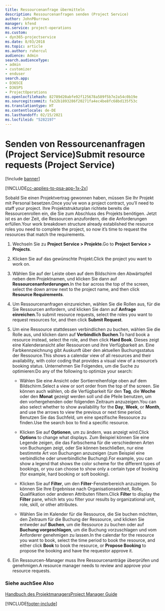 ```yaml
---
title: Ressourcenanfrage übermitteln
description: Ressourcenanfragen senden (Project Service)
author: JohnPBurrows
manager: kfend
ms.service: project-operations
ms.custom:
- dyn365-projectservice
ms.date: 8/03/2018
ms.topic: article
ms.author: ruhercul
audience: Admin
search.audienceType:
- admin
- customizer
- enduser
search.app:
- D365CE
- D365PS
- ProjectOperations
ms.openlocfilehash: 82789d20abfe92f125678a589f5b7e2a54c0b19e
ms.sourcegitcommit: fa32b1893286f20271fa4ec4be8fc68bd135f53c
ms.translationtype: HT
ms.contentlocale: de-DE
ms.lasthandoff: 02/15/2021
ms.locfileid: "5282197"
---
```

# <a name="submit-resource-requests-project-service"></a><span data-ttu-id="6c6f1-103">Senden von Ressourcenanfragen (Project Service)</span><span class="sxs-lookup"><span data-stu-id="6c6f1-103">Submit resource requests (Project Service)</span></span>

[!include [banner](../includes/psa-now-project-operations.md)]

[!INCLUDE[cc-applies-to-psa-app-1x-2x](../includes/cc-applies-to-psa-app-1x-2x.md)]

<span data-ttu-id="6c6f1-104">Sobald Sie einen Projektvertrag gewonnen haben, müssen Sie Ihr Projekt mit Personal besetzen.</span><span class="sxs-lookup"><span data-stu-id="6c6f1-104">Once you’ve won a project contract, you’ll need to staff your project.</span></span> <span data-ttu-id="6c6f1-105">Ihre Projektstrukturplan richtete bereits die Ressourcenrollen ein, die Sie zum Abschluss des Projekts benötigen. Jetzt ist es an der Zeit, die Ressourcen anzufordern, die die Anforderungen erfüllen.</span><span class="sxs-lookup"><span data-stu-id="6c6f1-105">Your work breakdown structure already established the resource roles you need to complete the project, so now it’s time to request the resources that match the requirements.</span></span>  
  
1.  <span data-ttu-id="6c6f1-106">Wechseln Sie zu **Project Service > Projekte**.</span><span class="sxs-lookup"><span data-stu-id="6c6f1-106">Go to **Project Service > Projects**.</span></span>  
  
2.  <span data-ttu-id="6c6f1-107">Klicken Sie auf das gewünschte Projekt.</span><span class="sxs-lookup"><span data-stu-id="6c6f1-107">Click the project you want to work on.</span></span>  
  
3.  <span data-ttu-id="6c6f1-108">Wählen Sie auf der Leiste oben auf dem Bildschirm den Abwärtspfeil neben dem Projektnamen, und klicken Sie dann auf **Ressourcenanforderungen**.</span><span class="sxs-lookup"><span data-stu-id="6c6f1-108">In the bar across the top of the screen, select the down arrow next to the project name, and then click **Resource Requirements**.</span></span>  
  
4.  <span data-ttu-id="6c6f1-109">Um Ressourcenanfragen einzureichen, wählen Sie die Rollen aus, für die Sie Ressourcen anfordern, und klicken Sie dann auf **Anfrage einreichen**.</span><span class="sxs-lookup"><span data-stu-id="6c6f1-109">To submit resource requests, select the roles you want to request resources for, and then click **Submit Request**.</span></span>  
  
5.  <span data-ttu-id="6c6f1-110">Um eine Ressource stattdessen verbindlichen zu buchen, wählen Sie die Rolle aus, und klicken dann auf **Verbindlich Buchen**.</span><span class="sxs-lookup"><span data-stu-id="6c6f1-110">To hard book a resource instead, select the role, and then click **Hard Book**.</span></span> <span data-ttu-id="6c6f1-111">Dieses zeigt eine Kalenderansicht aller Ressourcen und ihre Verfügbarkeit an. Eine Farbkennzeichnung gibt Auskunft über den aktuellen Buchungsstatus der Ressource.</span><span class="sxs-lookup"><span data-stu-id="6c6f1-111">This shows a calendar view of all resources and their availability, with color coding that provides a visual view of a resource’s booking status.</span></span> <span data-ttu-id="6c6f1-112">Unternehmen Sie Folgendes, um die Suche zu optimieren:</span><span class="sxs-lookup"><span data-stu-id="6c6f1-112">Do any of the following to optimize your search:</span></span>  
  
    -   <span data-ttu-id="6c6f1-113">Wählen Sie eine Ansicht oder Sortierreihenfolge oben auf dem Bildschirm.</span><span class="sxs-lookup"><span data-stu-id="6c6f1-113">Select a view or sort order from the top of the screen.</span></span> <span data-ttu-id="6c6f1-114">Sie können auch wählen, ob die Verfügbarkeit für den **Tag**, die **Woche** oder den **Monat** gezeigt werden soll und die Pfeile benutzen, um den vorhergehenden oder folgenden Zeitraum anzuzeigen.</span><span class="sxs-lookup"><span data-stu-id="6c6f1-114">You can also select whether to show availability for the **Day**, **Week**, or **Month**, and use the arrows to view the previous or next time period.</span></span> <span data-ttu-id="6c6f1-115">Benutzen Sie das Suchfeld, um eine spezifische Ressource zu finden.</span><span class="sxs-lookup"><span data-stu-id="6c6f1-115">Use the search box to find a specific resource.</span></span>  
  
    -   <span data-ttu-id="6c6f1-116">Klicken Sie auf **Optionen**, um zu ändern, was anzeigt wird.</span><span class="sxs-lookup"><span data-stu-id="6c6f1-116">Click **Options** to change what displays.</span></span> <span data-ttu-id="6c6f1-117">Zum Beispiel können Sie eine Legende zeigen, die das Farbschema für die verschiedenen Arten von Buchungen zeigt, oder Sie können beschließen, nur eine bestimmte Art von Buchungen anzuzeigen (zum Beispiel eine verbindliche oder unverbindliche Buchung).</span><span class="sxs-lookup"><span data-stu-id="6c6f1-117">For example, you can show a legend that shows the color scheme for the different types of bookings, or you can choose to show only a certain type of booking (for example, hard booking or soft booking).</span></span>  
  
    -   <span data-ttu-id="6c6f1-118">Klicken Sie auf **Filter**, um den **Filter**-Fensterbereich anzuzeigen. So können Sie Ihre Ergebnisse nach Organisationseinheit, Rolle, Qualifikation oder anderen Attributen filtern.</span><span class="sxs-lookup"><span data-stu-id="6c6f1-118">Click **Filter** to display the **Filter** pane, which lets you filter your results by organizational unit, role, skill, or other attributes.</span></span>  
  
    -   <span data-ttu-id="6c6f1-119">Wählen Sie im Kalender für die Ressource, die Sie buchen möchten, den Zeitraum für die Buchung der Ressource, und klicken Sie entweder auf **Buchen**, um die Ressource zu buchen oder auf **Buchung vorgeschlagen**, um die Buchung vorzuschlagen und vom Anforderer genehmigen zu lassen.</span><span class="sxs-lookup"><span data-stu-id="6c6f1-119">In the calendar for the resource you want to book, select the time period to book the resource, and either click **Book** to book the resource, or **Propose Booking** to propose the booking and have the requestor approve it.</span></span>  
  
6.  <span data-ttu-id="6c6f1-120">Ein Ressourcen-Manager muss Ihre Ressourcenanträge überprüfen und genehmigen.</span><span class="sxs-lookup"><span data-stu-id="6c6f1-120">A resource manager needs to review and approve your resource requests.</span></span>  
  
### <a name="see-also"></a><span data-ttu-id="6c6f1-121">Siehe auch</span><span class="sxs-lookup"><span data-stu-id="6c6f1-121">See Also</span></span>  
 [<span data-ttu-id="6c6f1-122">Handbuch des Projektmanagers</span><span class="sxs-lookup"><span data-stu-id="6c6f1-122">Project Manager Guide</span></span>](../psa/project-manager-guide.md)


[!INCLUDE[footer-include](../includes/footer-banner.md)]